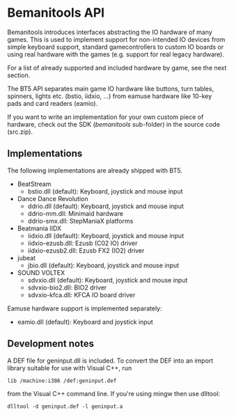# Bemanitools API
Bemanitools introduces interfaces abstracting the IO hardware of many games. This is used to implement support for
non-intended IO devices from simple keyboard support, standard gamecontrollers to custom IO boards or using real
hardware with the games (e.g. support for real legacy hardware).

For a list of already supported and included hardware by game, see the next section.

The BT5 API separates main game IO hardware like buttons, turn tables, spinners, lights etc. (bstio, iidxio, ...) from
eamuse hardware like 10-key pads and card readers (eamio).

If you want to write an implementation for your own custom piece of hardware, check out the SDK (*bemanitools*
sub-folder) in the source code (src.zip).

## Implementations
The following implementations are already shipped with BT5. 

* BeatStream
    * bstio.dll (default): Keyboard, joystick and mouse input
* Dance Dance Revolution
    * ddrio.dll (default): Keyboard, joystick and mouse input
    * ddrio-mm.dll: Minimaid hardware
    * ddrio-smx.dll: StepManiaX platforms
* Beatmania IIDX
    * iidxio.dll (default): Keyboard, joystick and mouse input
    * iidxio-ezusb.dll: Ezusb (C02 IO) driver
    * iidxio-ezusb2.dll: Ezusb FX2 (IO2) driver
* jubeat
    * jbio.dll (default): Keyboard, joystick and mouse input
* SOUND VOLTEX
    * sdvxio.dll (default): Keyboard, joystick and mouse input
    * sdvxio-bio2.dll: BIO2 driver
    * sdvxio-kfca.dll: KFCA IO board driver

Eamuse hardware support is implemented separately:
* eamio.dll (default): Keyboard and joystick input 

## Development notes
A DEF file for geninput.dll is included. To convert the DEF into an import library suitable for use with Visual C++, run
```
lib /machine:i386 /def:geninput.def
```
from the Visual C++ command line. If you're using mingw then use dlltool:
```
dlltool -d geninput.def -l geninput.a
```